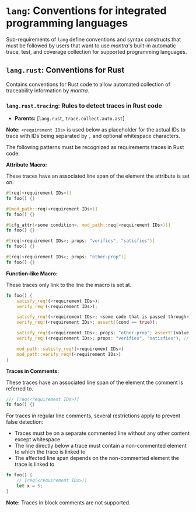 # `lang`: Conventions for integrated programming languages

Sub-requirements of `lang` define conventions and syntax constructs
that must be followed by users that want to use *mantra*'s built-in
automatic trace, test, and coverage collection for supported programming languages.

## `lang.rust`: Conventions for Rust

Contains conventions for Rust code to allow automated collection of traceability information by *mantra*.

### `lang.rust.tracing`: Rules to detect traces in Rust code

- **Parents:** [`lang.rust`, `trace.collect.auto.ast`]

**Note:** `<requirement IDs>` is used below as placeholder for the actual IDs to trace with IDs being separated by `,` and optional whitespace characters.

The following patterns must be recognized as requirements traces in Rust code:

**Attribute Macro:**

These traces have an associated line span of the element the attribute is set on.

```rust
#[req(<requirement IDs>)]
fn foo() {}
```

```rust
#[mod_path::req(<requirement IDs>)]
fn foo() {}
```

```rust
#[cfg_attr(<some condition>, mod_path::req(<requirement IDs>))]
fn foo() {}
```

```rust
#[req(<requirement IDs>; props: "verifies", "satisfies")]
fn foo() {}
```

```rust
#[req(<requirement IDs>; props: "other-prop")]
fn foo() {}
```

**Function-like Macro:**

These traces only link to the line the macro is set at.

```rust
fn foo() {
    satisfy_req!(<requirement IDs>);
    verify_req!(<requirement IDs>);

    satisfy_req!(<requirement IDs>; <some code that is passed through>);
    verify_req!(<requirement IDs>; assert!(cond == true));

    satisfy_req!(<requirement IDs>; props: "other-prop"; assert!(value > 42));
    verify_req!(<requirement IDs>; props: "verifies", "satisfies"); // trace that both verifies and satisfies a requirement

    mod_path::satisfy_req!(<requirement IDs>)
    mod_path::verify_req!(<requirement IDs>)
}
```

**Traces in Comments:**

These traces have an associated line span of the element the comment is referred to.

```rust
/// [req(<requirement IDs>)]
fn foo() {}
```

For traces in regular line comments, several restrictions apply to prevent false detection:

- Traces must be on a separate commented line without any other content except whitespace
- The line directly below a trace must contain a non-commented element to which the trace is linked to
- The affected line span depends on the non-commented element the trace is linked to

```rust
fn foo() {
    // [req(<requirement IDs>)]
    let x = 5;
}
```

**Note:** Traces in block comments are not supported.

